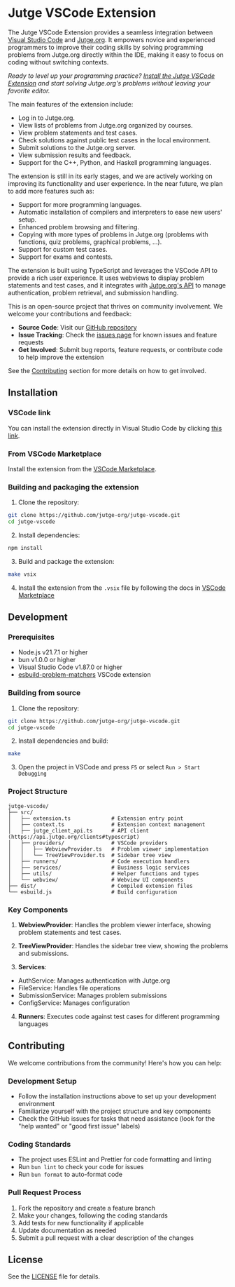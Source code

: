 # Jutge VSCode Extension

The Jutge VSCode Extension provides a seamless integration between [Visual Studio Code](https://code.visualstudio.com/) and [Jutge.org](https://jutge.org/). It empowers novice and experienced programmers to improve their coding skills by solving programming problems from Jutge.org directly within the IDE, making it easy to focus on coding without switching contexts.

_Ready to level up your programming practice? [Install the Jutge VSCode Extension](vscode:extension/jutge-org.jutge-vscode) and start solving Jutge.org's problems without leaving your favorite editor._

The main features of the extension include:

- Log in to Jutge.org.
- View lists of problems from Jutge.org organized by courses.
- View problem statements and test cases.
- Check solutions against public test cases in the local environment.
- Submit solutions to the Jutge.org server.
- View submission results and feedback.
- Support for the C++, Python, and Haskell programming languages.

The extension is still in its early stages, and we are actively working on improving its functionality and user experience. In the near future, we plan to add more features such as:

- Support for more programming languages.
- Automatic installation of compilers and interpreters to ease new users' setup.
- Enhanced problem browsing and filtering.
- Copying with more types of problems in Jutge.org (problems with functions, quiz problems, graphical problems, ...).
- Support for custom test cases.
- Support for exams and contests.

The extension is built using TypeScript and leverages the VSCode API to provide a rich user experience. It uses webviews to display problem statements and test cases, and it integrates with [Jutge.org's API](https://api.jutge.org/) to manage authentication, problem retrieval, and submission handling.

This is an open-source project that thrives on community involvement. We welcome your contributions and feedback:

- **Source Code**: Visit our [GitHub repository](https://github.com/jutge-org/jutge-vscode)
- **Issue Tracking**: Check the [issues page](https://github.com/jutge-org/jutge-vscode/issues) for known issues and feature requests
- **Get Involved**: Submit bug reports, feature requests, or contribute code to help improve the extension

See the [Contributing](#contributing) section for more details on how to get involved.

## Installation

### VSCode link

You can install the extension directly in Visual Studio Code by clicking [this link](vscode:extension/jutge-org.jutge-vscode).

### From VSCode Marketplace

Install the extension from the [VSCode Marketplace](https://marketplace.visualstudio.com/items?itemName=jutge-org.jutge-vscode).

### Building and packaging the extension

1. Clone the repository:

```bash
git clone https://github.com/jutge-org/jutge-vscode.git
cd jutge-vscode
```

2. Install dependencies:

```bash
npm install
```

3. Build and package the extension:

```bash
make vsix
```

4. Install the extension from the `.vsix` file by following the docs in [VSCode Marketplace](https://code.visualstudio.com/docs/editor/extension-marketplace#_install-from-a-vsix)

## Development

### Prerequisites

- Node.js v21.7.1 or higher
- bun v1.0.0 or higher
- Visual Studio Code v1.87.0 or higher
- [esbuild-problem-matchers](https://marketplace.visualstudio.com/items?itemName=connor4312.esbuild-problem-matchers) VSCode extension

### Building from source

1. Clone the repository:

```bash
git clone https://github.com/jutge-org/jutge-vscode.git
cd jutge-vscode
```

2. Install dependencies and build:

```bash
make
```

3. Open the project in VSCode and press `F5` or select `Run > Start Debugging`

### Project Structure

```
jutge-vscode/
├── src/
│   ├── extension.ts             # Extension entry point
│   ├── context.ts               # Extension context management
│   ├── jutge_client_api.ts      # API client (https://api.jutge.org/clients#typescript)
│   ├── providers/               # VSCode providers
│   │   ├── WebviewProvider.ts   # Problem viewer implementation
│   │   └── TreeViewProvider.ts  # Sidebar tree view
│   ├── runners/                 # Code execution handlers
│   ├── services/                # Business logic services
│   ├── utils/                   # Helper functions and types
│   └── webview/                 # Webview UI components
├── dist/                        # Compiled extension files
└── esbuild.js                   # Build configuration
```

### Key Components

1. **WebviewProvider**: Handles the problem viewer interface, showing problem statements and test cases.

2. **TreeViewProvider**: Handles the sidebar tree view, showing the problems and submissions.

3. **Services**:

- AuthService: Manages authentication with Jutge.org
- FileService: Handles file operations
- SubmissionService: Manages problem submissions
- ConfigService: Manages configuration

4. **Runners**: Executes code against test cases for different programming languages

## Contributing

We welcome contributions from the community! Here's how you can help:

### Development Setup

- Follow the installation instructions above to set up your development environment
- Familiarize yourself with the project structure and key components
- Check the GitHub issues for tasks that need assistance (look for the "help wanted" or "good first issue" labels)

### Coding Standards

- The project uses ESLint and Prettier for code formatting and linting
- Run `bun lint` to check your code for issues
- Run `bun format` to auto-format code

### Pull Request Process

1. Fork the repository and create a feature branch
2. Make your changes, following the coding standards
3. Add tests for new functionality if applicable
4. Update documentation as needed
5. Submit a pull request with a clear description of the changes

## License

See the [LICENSE](LICENSE) file for details.
